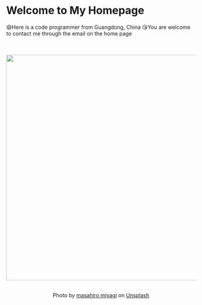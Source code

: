# Welcome to My Homepage
:smile:Here is a code programmer from Guangdong, China
:kissing_heart:You are welcome to contact me through the email on the home page

<div align="center">
  <br>
  <br>
  <a href="https://www.dailyrandomphoto.com/p/2023/2023-02-21/"><img src="https://images.unsplash.com/photo-1676381348140-15c0011924ae?crop=entropy&cs=tinysrgb&fit=max&fm=jpg&ixid=Mnw3NzUwOHwwfDF8cmFuZG9tfHx8fHx8fHx8MTY3NjkzOTgwMw&ixlib=rb-4.0.3&q=80&w=1080" width="600px"></a>
  <br>
  <br>
  <p class="has-text-grey">Photo by <a href="https://unsplash.com/@masamasa3?utm_source=Daily%20Random%20Photo&amp;utm_medium=referral" target="_blank" rel="noopener noreferrer">masahiro miyagi</a> on <a href="https://unsplash.com/photos/T9yyHk_R5aQ?utm_source=Daily%20Random%20Photo&amp;utm_medium=referral" target="_blank" rel="noopener noreferrer">Unsplash</a></p>
</div>
